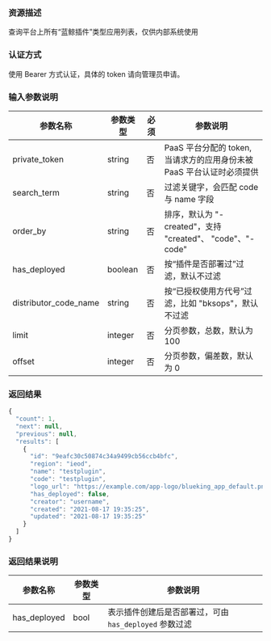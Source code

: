 ### 资源描述

查询平台上所有“蓝鲸插件”类型应用列表，仅供内部系统使用

### 认证方式

使用 Bearer 方式认证，具体的 token 请向管理员申请。

### 输入参数说明
| 参数名称              | 参数类型 | 必须 | 参数说明                                                             |
|-----------------------|----------|-----|------------------------------------------------------------------|
| private_token         | string   | 否   | PaaS 平台分配的 token,当请求方的应用身份未被 PaaS 平台认证时必须提供 |
| search_term           | string   | 否   | 过滤关键字，会匹配 code 与 name 字段                                  |
| order_by              | string   | 否   | 排序，默认为 "-created"，支持 "created"、 "code"、"-code"                |
| has_deployed          | boolean  | 否   | 按“插件是否部署过”过滤，默认不过滤                                    |
| distributor_code_name | string   | 否   | 按“已授权使用方代号”过滤，比如 "bksops"，默认不过滤                    |
| limit                 | integer  | 否   | 分页参数，总数，默认为 100                                             |
| offset                | integer  | 否   | 分页参数，偏差数，默认为 0                                             |

### 返回结果

```javascript
{
  "count": 1,
  "next": null,
  "previous": null,
  "results": [
    {
      "id": "9eafc30c50874c34a9499cb56ccb4bfc",
      "region": "ieod",
      "name": "testplugin",
      "code": "testplugin",
      "logo_url": "https://example.com/app-logo/blueking_app_default.png",
      "has_deployed": false,
      "creator": "username",
      "created": "2021-08-17 19:35:25",
      "updated": "2021-08-17 19:35:25"
    }
  ]
}
```

### 返回结果说明

| 参数名称     | 参数类型 | 参数说明                                              |
|--------------|----------|---------------------------------------------------|
| has_deployed | bool     | 表示插件创建后是否部署过，可由 `has_deployed` 参数过滤 |